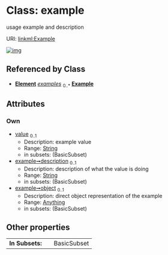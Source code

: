 
# Class: example


usage example and description

URI: [linkml:Example](https://w3id.org/linkml/Example)


[![img](https://yuml.me/diagram/nofunky;dir:TB/class/[Anything]<object%200..1-++[Example&#124;value:string%20%3F;description:string%20%3F],[CommonMetadata]++-%20examples%200..*>[Example],[Element],[CommonMetadata],[Anything])](https://yuml.me/diagram/nofunky;dir:TB/class/[Anything]<object%200..1-++[Example&#124;value:string%20%3F;description:string%20%3F],[CommonMetadata]++-%20examples%200..*>[Example],[Element],[CommonMetadata],[Anything])

## Referenced by Class

 *  **[Element](Element.md)** *[examples](examples.md)*  <sub>0..\*</sub>  **[Example](Example.md)**

## Attributes


### Own

 * [value](value.md)  <sub>0..1</sub>
     * Description: example value
     * Range: [String](String.md)
     * in subsets: (BasicSubset)
 * [example➞description](value_description.md)  <sub>0..1</sub>
     * Description: description of what the value is doing
     * Range: [String](String.md)
     * in subsets: (BasicSubset)
 * [example➞object](value_object.md)  <sub>0..1</sub>
     * Description: direct object representation of the example
     * Range: [Anything](Anything.md)
     * in subsets: (BasicSubset)

## Other properties

|  |  |  |
| --- | --- | --- |
| **In Subsets:** | | BasicSubset |

